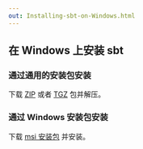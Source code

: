 ```yaml
---
out: Installing-sbt-on-Windows.html
---
```


  [MSI]: $sbt_native_package_base$/$windows_download_version_str$msi
  [ZIP]: $sbt_native_package_base$/$download_version_str$zip
  [TGZ]: $sbt_native_package_base$/$download_version_str$tgz

在 Windows 上安装 sbt
-------------------------

### 通过通用的安装包安装

下载 [ZIP][ZIP] 或者 [TGZ][TGZ] 包并解压。

### 通过 Windows 安装包安装

下载 [msi 安装包][MSI] 并安装。
